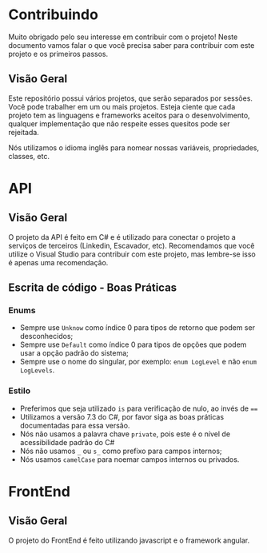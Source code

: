 # Contribuindo

Muito obrigado pelo seu interesse em contribuir com o projeto! Neste documento vamos falar o que você precisa saber para contribuir com este projeto e os primeiros passos.

## Visão Geral

Este repositório possui vários projetos, que serão separados por sessões. Você pode trabalher em um ou mais projetos. Esteja ciente que cada projeto tem as linguagens e frameworks aceitos para o desenvolvimento, qualquer implementação que não respeite esses quesitos pode ser rejeitada.

Nós utilizamos o idioma inglês para nomear nossas variáveis, propriedades, classes, etc.

# API

## Visão Geral

O projeto da API é feito em C# e é utilizado para conectar o projeto a serviços de terceiros (Linkedin, Escavador, etc). Recomendamos que você utilize o Visual Studio para contribuir com este projeto, mas lembre-se isso é apenas uma recomendação.

## Escrita de código - Boas Práticas

### Enums

- Sempre use `Unknow` como índice 0 para tipos de retorno que podem ser desconhecidos;
- Sempre use `Default` como índice 0 para tipos de opções que podem usar a opção padrão do sistema;
- Sempre use o nome do singular, por exemplo: `enum LogLevel` e não `enum LogLevels`.

### Estilo

- Preferimos que seja utilizado `is` para verificação de nulo, ao invés de `==`
- Utilizamos a versão 7.3 do C#, por favor siga as boas práticas documentadas para essa versão.
- Nós não usamos a palavra chave `private`, pois este é o nível de acessibilidade padrão do C#
- Nós não usamos `_` ou `s_` como prefixo para campos internos;
- Nós usamos `camelCase` para noemar campos internos ou privados.

# FrontEnd

## Visão Geral

O projeto do FrontEnd é feito utilizando javascript e o framework angular.